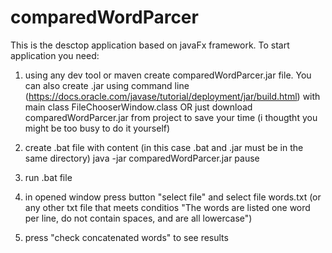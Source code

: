 # comparedWordParcer

This is the desctop application based on javaFx framework. To start application you need: 
1) using any dev tool or maven create comparedWordParcer.jar file. You can also create .jar using command line (https://docs.oracle.com/javase/tutorial/deployment/jar/build.html) with main class FileChooserWindow.class
OR just download comparedWordParcer.jar from project to save your time (i thougtht you might be too busy to do it yourself)
2) create .bat file with content (in this case .bat and .jar must be in the same directory)
java -jar comparedWordParcer.jar
pause

3) run .bat file
4) in opened window press button "select file" and select file words.txt (or any other txt file that meets conditios "The words are listed one word per line, do not contain spaces,
and are all lowercase")
5) press "check concatenated words" to see results
